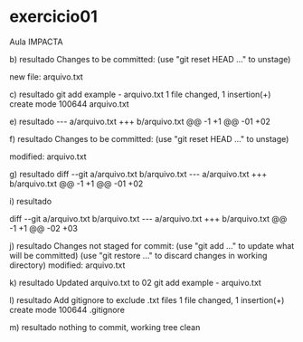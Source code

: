 # exercicio01
Aula IMPACTA

b) resultado
Changes to be committed:
  (use "git reset HEAD <file>..." to unstage)

  new file:   arquivo.txt

c) resultado
 git add example - arquivo.txt
 1 file changed, 1 insertion(+)
 create mode 100644 arquivo.txt

e) resultado
--- a/arquivo.txt
+++ b/arquivo.txt
@@ -1 +1 @@
-01
+02

f) resultado
Changes to be committed:
  (use "git reset HEAD <file>..." to unstage)

  modified:   arquivo.txt

g) resultado
diff --git a/arquivo.txt b/arquivo.txt
--- a/arquivo.txt
+++ b/arquivo.txt
@@ -1 +1 @@
-01
+02


i) resultado

diff --git a/arquivo.txt b/arquivo.txt
--- a/arquivo.txt
+++ b/arquivo.txt
@@ -1 +1 @@
-02
+03

j) resultado
Changes not staged for commit:
  (use "git add <file>..." to update what will be committed)
  (use "git restore <file>..." to discard changes in working directory)
    modified:   arquivo.txt

k) resultado
Updated arquivo.txt to 02
git add example - arquivo.txt

l) resultado
Add gitignore to exclude .txt files
 1 file changed, 1 insertion(+)
 create mode 100644 .gitignore

m) resultado
nothing to commit, working tree clean
